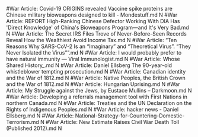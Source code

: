 #War
Article: Covid-19 ORIGINS revealed Vaccine spike proteins are Chinese military bioweapons designed to kill - Mondestuff.md N
#War
Article: REPORT High-Ranking Chinese Defector Working With DIA Has 'Direct Knowledge' of China's Bioweapons Program—and It's Very Bad.md N
#War
Article: The Secret IRS Files Trove of Never-Before-Seen Records Reveal How the Wealthiest Avoid Income Tax.md N
#War
Article: “Ten Reasons Why SARS-CoV-2 Is an “Imaginary” and “Theoretical Virus”. “They Never Isolated the Virus””.md N
#War
Article: I would probably prefer to have natural immunity — Viral Immunologist.md N
#War
Article: Whose Shared History_.md N
#War
Article: Daniel Ellsberg The 90-year-old whistleblower tempting prosecution.md N
#War
Article: Canadian identity and the War of 1812.md N
#War
Article: Native Peoples, the British Crown and the War of 1812.md N
#War
Article: Hungarian Uprising.md N
#War
Article: My Struggle against the Jews, by Eustace Mullins – Darkmoon.md N
#War
Article: Developing a referrals management tool with First Nations in northern Canada.md N
#War
Article: Treaties and the UN Declaration on the Rights of Indigenous Peoples.md N
#War
Article: hacker news - Daniel Ellsberg.md N
#War
Article: National-Strategy-for-Countering-Domestic-Terrorism.md N
#War
Article: New Estimate Raises Civil War Death Toll (Published 2012).md N
